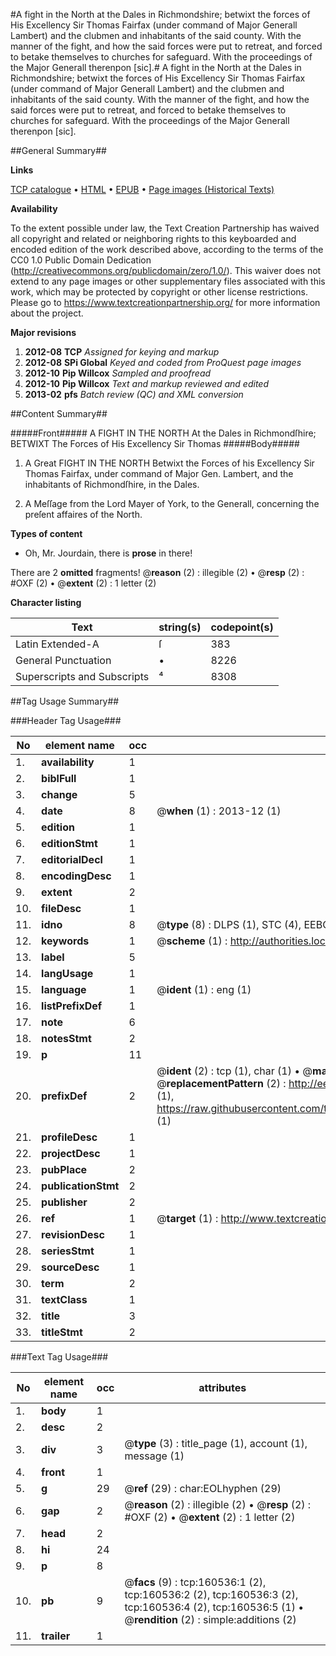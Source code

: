 #A fight in the North at the Dales in Richmondshire; betwixt the forces of His Excellency Sir Thomas Fairfax (under command of Major Generall Lambert) and the clubmen and inhabitants of the said county. With the manner of the fight, and how the said forces were put to retreat, and forced to betake themselves to churches for safeguard. With the proceedings of the Major Generall therenpon [sic].#
A fight in the North at the Dales in Richmondshire; betwixt the forces of His Excellency Sir Thomas Fairfax (under command of Major Generall Lambert) and the clubmen and inhabitants of the said county. With the manner of the fight, and how the said forces were put to retreat, and forced to betake themselves to churches for safeguard. With the proceedings of the Major Generall therenpon [sic].

##General Summary##

**Links**

[TCP catalogue](http://www.ota.ox.ac.uk/tcp/)  • 
[HTML](http://tei.it.ox.ac.uk/tcp/Texts-HTML/free/A85/A85290.html)  • 
[EPUB](http://tei.it.ox.ac.uk/tcp/Texts-EPUB/free/A85/A85290.epub) • 
[Page images (Historical Texts)](https://historicaltexts.jisc.ac.uk/eebo-99864129e)

**Availability**

To the extent possible under law, the Text Creation Partnership has waived all copyright and related or neighboring rights to this keyboarded and encoded edition of the work described above, according to the terms of the CC0 1.0 Public Domain Dedication (http://creativecommons.org/publicdomain/zero/1.0/). This waiver does not extend to any page images or other supplementary files associated with this work, which may be protected by copyright or other license restrictions. Please go to https://www.textcreationpartnership.org/ for more information about the project.

**Major revisions**

1. __2012-08__ __TCP__ *Assigned for keying and markup*
1. __2012-08__ __SPi Global__ *Keyed and coded from ProQuest page images*
1. __2012-10__ __Pip Willcox__ *Sampled and proofread*
1. __2012-10__ __Pip Willcox__ *Text and markup reviewed and edited*
1. __2013-02__ __pfs__ *Batch review (QC) and XML conversion*

##Content Summary##

#####Front#####
A FIGHT IN THE NORTH At the Dales in Richmondſhire; BETWIXT The Forces of His Excellency Sir Thomas 
#####Body#####

1. A Great FIGHT IN THE NORTH Betwixt the Forces of his Excellency Sir Thomas Fairfax, under command of Major Gen. Lambert, and the inhabitants of Richmondſhire, in the Dales.

1. A Meſſage from the Lord Mayer of York, to the Generall, concerning the preſent affaires of the North.

**Types of content**

  * Oh, Mr. Jourdain, there is **prose** in there!

There are 2 **omitted** fragments! 
 @__reason__ (2) : illegible (2)  •  @__resp__ (2) : #OXF (2)  •  @__extent__ (2) : 1 letter (2)

**Character listing**


|Text|string(s)|codepoint(s)|
|---|---|---|
|Latin Extended-A|ſ|383|
|General Punctuation|•|8226|
|Superscripts             and Subscripts|⁴|8308|

##Tag Usage Summary##

###Header Tag Usage###

|No|element name|occ|attributes|
|---|---|---|---|
|1.|__availability__|1||
|2.|__biblFull__|1||
|3.|__change__|5||
|4.|__date__|8| @__when__ (1) : 2013-12 (1)|
|5.|__edition__|1||
|6.|__editionStmt__|1||
|7.|__editorialDecl__|1||
|8.|__encodingDesc__|1||
|9.|__extent__|2||
|10.|__fileDesc__|1||
|11.|__idno__|8| @__type__ (8) : DLPS (1), STC (4), EEBO-CITATION (1), PROQUEST (1), VID (1)|
|12.|__keywords__|1| @__scheme__ (1) : http://authorities.loc.gov/ (1)|
|13.|__label__|5||
|14.|__langUsage__|1||
|15.|__language__|1| @__ident__ (1) : eng (1)|
|16.|__listPrefixDef__|1||
|17.|__note__|6||
|18.|__notesStmt__|2||
|19.|__p__|11||
|20.|__prefixDef__|2| @__ident__ (2) : tcp (1), char (1)  •  @__matchPattern__ (2) : ([0-9\-]+):([0-9IVX]+) (1), (.+) (1)  •  @__replacementPattern__ (2) : http://eebo.chadwyck.com/downloadtiff?vid=$1&page=$2 (1), https://raw.githubusercontent.com/textcreationpartnership/Texts/master/tcpchars.xml#$1 (1)|
|21.|__profileDesc__|1||
|22.|__projectDesc__|1||
|23.|__pubPlace__|2||
|24.|__publicationStmt__|2||
|25.|__publisher__|2||
|26.|__ref__|1| @__target__ (1) : http://www.textcreationpartnership.org/docs/. (1)|
|27.|__revisionDesc__|1||
|28.|__seriesStmt__|1||
|29.|__sourceDesc__|1||
|30.|__term__|2||
|31.|__textClass__|1||
|32.|__title__|3||
|33.|__titleStmt__|2||


###Text Tag Usage###

|No|element name|occ|attributes|
|---|---|---|---|
|1.|__body__|1||
|2.|__desc__|2||
|3.|__div__|3| @__type__ (3) : title_page (1), account (1), message (1)|
|4.|__front__|1||
|5.|__g__|29| @__ref__ (29) : char:EOLhyphen (29)|
|6.|__gap__|2| @__reason__ (2) : illegible (2)  •  @__resp__ (2) : #OXF (2)  •  @__extent__ (2) : 1 letter (2)|
|7.|__head__|2||
|8.|__hi__|24||
|9.|__p__|8||
|10.|__pb__|9| @__facs__ (9) : tcp:160536:1 (2), tcp:160536:2 (2), tcp:160536:3 (2), tcp:160536:4 (2), tcp:160536:5 (1)  •  @__rendition__ (2) : simple:additions (2)|
|11.|__trailer__|1||
